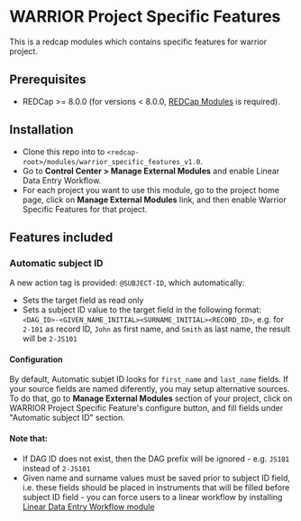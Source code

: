 # WARRIOR Project Specific Features
This is a redcap modules which contains specific features for warrior project.

## Prerequisites
- REDCap >= 8.0.0 (for versions < 8.0.0, [REDCap Modules](https://github.com/vanderbilt/redcap-external-modules) is required).

## Installation
- Clone this repo into to `<redcap-root>/modules/warrior_specific_features_v1.0`.
- Go to **Control Center > Manage External Modules** and enable Linear Data Entry Workflow.
- For each project you want to use this module, go to the project home page, click on **Manage External Modules** link, and then enable Warrior Specific Features for that project.

## Features included

### Automatic subject ID
A new action tag is provided: `@SUBJECT-ID`, which automatically:
- Sets the target field as read only
- Sets a subject ID value to the target field in the following format: `<DAG_ID>-<GIVEN_NAME_INITIAL><SURNAME_INITIAL><RECORD_ID>`, e.g. for `2-101` as record ID, `John` as first name, and `Smith` as last name, the result will be `2-JS101`

#### Configuration
By default, Automatic subjet ID looks for `first_name` and `last_name` fields. If your source fields are named diferently, you may setup alternative sources. To do that, go to  **Manage External Modules** section of your project, click on WARRIOR Project Specific Feature's configure button, and fill fields under "Automatic subject ID" section.

#### Note that:
- If DAG ID does not exist, then the DAG prefix will be ignored - e.g. `JS101` instead of `2-JS101`
- Given name and surname values must be saved prior to subject ID field, i.e. these fields should be placed in instruments that will be filled before subject ID field - you can force users to a linear workflow by installing [Linear Data Entry Workflow module](https://github.com/ctsit/linear_data_entry_workflow)
